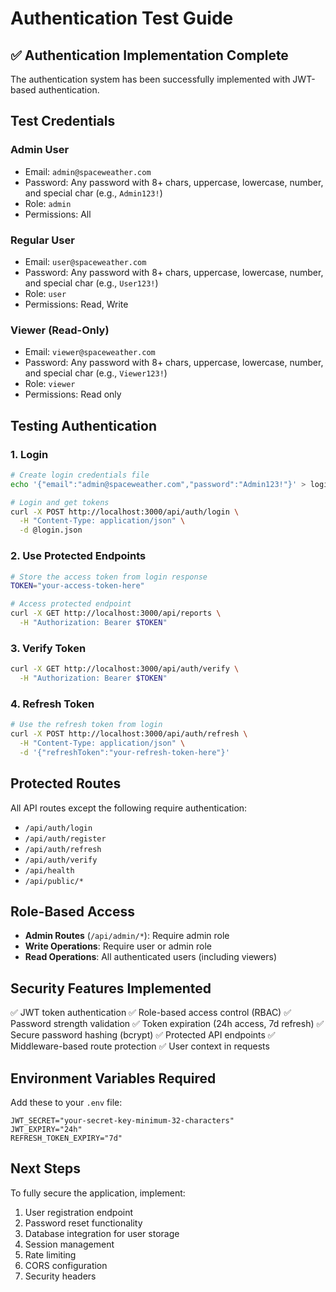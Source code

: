 # Authentication Test Guide

## ✅ Authentication Implementation Complete

The authentication system has been successfully implemented with JWT-based authentication.

## Test Credentials

### Admin User
- Email: `admin@spaceweather.com`
- Password: Any password with 8+ chars, uppercase, lowercase, number, and special char (e.g., `Admin123!`)
- Role: `admin`
- Permissions: All

### Regular User
- Email: `user@spaceweather.com`
- Password: Any password with 8+ chars, uppercase, lowercase, number, and special char (e.g., `User123!`)
- Role: `user`
- Permissions: Read, Write

### Viewer (Read-Only)
- Email: `viewer@spaceweather.com`
- Password: Any password with 8+ chars, uppercase, lowercase, number, and special char (e.g., `Viewer123!`)
- Role: `viewer`
- Permissions: Read only

## Testing Authentication

### 1. Login
```bash
# Create login credentials file
echo '{"email":"admin@spaceweather.com","password":"Admin123!"}' > login.json

# Login and get tokens
curl -X POST http://localhost:3000/api/auth/login \
  -H "Content-Type: application/json" \
  -d @login.json
```

### 2. Use Protected Endpoints
```bash
# Store the access token from login response
TOKEN="your-access-token-here"

# Access protected endpoint
curl -X GET http://localhost:3000/api/reports \
  -H "Authorization: Bearer $TOKEN"
```

### 3. Verify Token
```bash
curl -X GET http://localhost:3000/api/auth/verify \
  -H "Authorization: Bearer $TOKEN"
```

### 4. Refresh Token
```bash
# Use the refresh token from login
curl -X POST http://localhost:3000/api/auth/refresh \
  -H "Content-Type: application/json" \
  -d '{"refreshToken":"your-refresh-token-here"}'
```

## Protected Routes

All API routes except the following require authentication:
- `/api/auth/login`
- `/api/auth/register`
- `/api/auth/refresh`
- `/api/auth/verify`
- `/api/health`
- `/api/public/*`

## Role-Based Access

- **Admin Routes** (`/api/admin/*`): Require admin role
- **Write Operations**: Require user or admin role
- **Read Operations**: All authenticated users (including viewers)

## Security Features Implemented

✅ JWT token authentication
✅ Role-based access control (RBAC)
✅ Password strength validation
✅ Token expiration (24h access, 7d refresh)
✅ Secure password hashing (bcrypt)
✅ Protected API endpoints
✅ Middleware-based route protection
✅ User context in requests

## Environment Variables Required

Add these to your `.env` file:
```env
JWT_SECRET="your-secret-key-minimum-32-characters"
JWT_EXPIRY="24h"
REFRESH_TOKEN_EXPIRY="7d"
```

## Next Steps

To fully secure the application, implement:
1. User registration endpoint
2. Password reset functionality
3. Database integration for user storage
4. Session management
5. Rate limiting
6. CORS configuration
7. Security headers